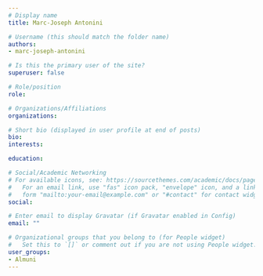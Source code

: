 ```yaml
---
# Display name
title: Marc-Joseph Antonini

# Username (this should match the folder name)
authors:
- marc-joseph-antonini

# Is this the primary user of the site?
superuser: false

# Role/position
role: 

# Organizations/Affiliations
organizations:

# Short bio (displayed in user profile at end of posts)
bio:
interests:

education:

# Social/Academic Networking
# For available icons, see: https://sourcethemes.com/academic/docs/page-builder/#icons
#   For an email link, use "fas" icon pack, "envelope" icon, and a link in the
#   form "mailto:your-email@example.com" or "#contact" for contact widget.
social:

# Enter email to display Gravatar (if Gravatar enabled in Config)
email: ""

# Organizational groups that you belong to (for People widget)
#   Set this to `[]` or comment out if you are not using People widget.
user_groups:
- Almuni
---
```

